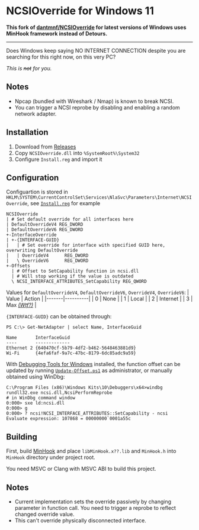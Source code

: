 # NCSIOverride for Windows 11

**This fork of [dantmnf/NCSIOverride](https://github.com/dantmnf/NCSIOverride) for latest versions of Windows uses MinHook framework instead of Detours.**

----------------

Does Windows keep saying NO INTERNET CONNECTION despite you are searching for this right now, on this very PC?

*This is ~~not~~ for you.*

## Notes

* Npcap (bundled with Wireshark / Nmap) is known to break NCSI.
* You can trigger a NCSI reprobe by disabling and enabling a random network adapter.

## Installation

1. Download from [Releases](https://github.com/shezik/NCSIOverride/releases)
2. Copy `NCSIOverride.dll` into `%SystemRoot%\System32`
3. Configure `Install.reg` and import it

## Configuration

Configuartion is stored in `HKLM\SYSTEM\CurrentControlSet\Services\NlaSvc\Parameters\Internet\NCSIOverride`, see [`Install.reg`](Install.reg) for example

    NCSIOverride
    | # Set default override for all interfaces here
    | DefaultOverrideV4 REG_DWORD
    | DefaultOverrideV6 REG_DWORD
    +-InterfaceOverride
    | +-{INTERFACE-GUID}
    |   | # Set override for interface with specified GUID here, overwriting DefaultOverride
    |   | OverrideV4      REG_DWORD
    |   \ OverrideV6      REG_DWORD
    +-Offsets
      | # Offset to SetCapability function in ncsi.dll
      | # Will stop working if the value is outdated
      \ NCSI_INTERFACE_ATTRIBUTES_SetCapability REG_QWORD


Values for `DefaultOverrideV4`, `DefaultOverrideV6`, `OverrideV4`, `OverrideV6`:
| Value |  Action  |
|-------|----------|
|   0   | None     |
|   1   | Local    |
|   2   | Internet |
|   3   | Max [*(Wtf?)*](https://github.com/dantmnf/NCSIOverride/issues/5#issuecomment-1368259131) |


`{INTERFACE-GUID}` can be obtained through:

    PS C:\> Get-NetAdapter | select Name, InterfaceGuid

    Name       InterfaceGuid                         
    ----       -------------                         
    Ethernet 2 {640470cf-5b79-4df2-b462-5648463881d9}
    Wi-Fi      {4efa6faf-9a7c-47bc-8179-6dc85adc9a59}


With [Debugging Tools for Windows](https://docs.microsoft.com/en-us/windows-hardware/drivers/debugger/debugger-download-tools) installed, the function offset can be updated by running [`Update-Offset.ps1`](Update-Offset.ps1) as administrator, or manually obtained using WinDbg:

    C:\Program Files (x86)\Windows Kits\10\Debuggers\x64>windbg rundll32.exe ncsi.dll,NcsiPerformReprobe
    # in WinDbg command window
    0:000> sxe ld:ncsi.dll
    0:000> g
    0:000> ? ncsi!NCSI_INTERFACE_ATTRIBUTES::SetCapability - ncsi
    Evaluate expression: 107868 = 00000000`0001a55c

## Building

First, build [MinHook](https://github.com/TsudaKageyu/minhook) and place `libMinHook.x??.lib` and `MinHook.h` into `MinHook` directory under project root.

You need MSVC or Clang with MSVC ABI to build this project.

## Notes

* Current implementation sets the override passively by changing parameter in function call. You need to trigger a reprobe to reflect changed override value.
* This can't override physically disconnected interface. 
